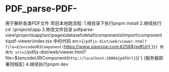 # PDF_parse-PDF-
用于解析各类PDF文件
项目本地跑流程:
1.根目录下执行pnpm install
2.继续执行cd .\projects\app
3.修改文件目录 pdfparse-view\projects\app\src\pages\dataset\detail\components\Import\components\pdf-viewer\index.tsx
中的代码 src={`/pdfjs-dist/web/viewer.html?file=${encodeURIComponent(`https://www.xiaoruiai.com:8208${pdfUrl}`)}`}
修改为 src={`/pdfjs-dist/web/viewer.html?file=${encodeURIComponent(`http://localhost:3000${pdfUrl}`)}`}
(服务器部署则相反)
4.继续执行pnpm dev